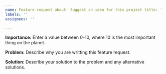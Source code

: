 ```yaml
---
name: Feature request about: Suggest an idea for this project title: ''
labels: ''
assignees: ''

---
```


**Importance:** Enter a value between 0-10, where 10 is the most important thing on the planet.

**Problem:**
Describe why you are writting this feature request.

**Solution:**
Describe your solution to the problem and any alternative solutions.
